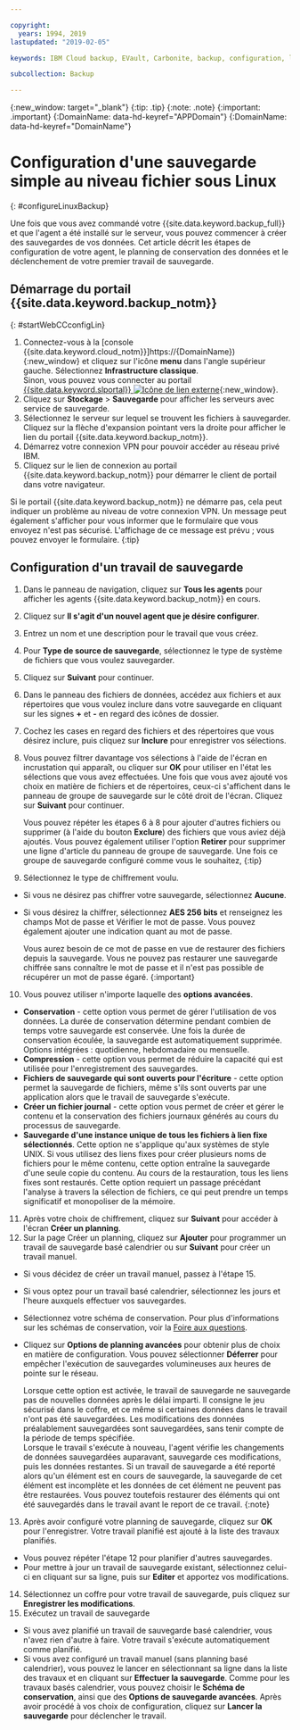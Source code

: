 ```yaml
---

copyright:
  years: 1994, 2019
lastupdated: "2019-02-05"

keywords: IBM Cloud backup, EVault, Carbonite, backup, configuration, linux

subcollection: Backup

---
```

{:new_window: target="_blank"}
{:tip: .tip}
{:note: .note}
{:important: .important}
{:DomainName: data-hd-keyref="APPDomain"}
{:DomainName: data-hd-keyref="DomainName"}

# Configuration d'une sauvegarde simple au niveau fichier sous Linux
{: #configureLinuxBackup}

Une fois que vous avez commandé votre {{site.data.keyword.backup_full}} et que l'agent a été installé sur le serveur, vous pouvez commencer à créer des sauvegardes de vos données. Cet article décrit les étapes de configuration de votre agent, le planning de conservation des données et le déclenchement de votre premier travail de sauvegarde.

## Démarrage du portail {{site.data.keyword.backup_notm}}
{: #startWebCCconfigLin}

1. Connectez-vous à la [console {{site.data.keyword.cloud_notm}}]https://{DomainName}){:new_window} et cliquez sur l'icône **menu** dans l'angle supérieur gauche. Sélectionnez **Infrastructure classique**. <br>
   Sinon, vous pouvez vous connecter au portail [{{site.data.keyword.slportal}} ![Icône de lien externe](../../icons/launch-glyph.svg "Icône de lien externe")](https://control.softlayer.com/){:new_window}.
2. Cliquez sur **Stockage** > **Sauvegarde** pour afficher les serveurs avec service de sauvegarde.
2. Sélectionnez le serveur sur lequel se trouvent les fichiers à sauvegarder. Cliquez sur la flèche d'expansion pointant vers la droite pour afficher le lien du portail {{site.data.keyword.backup_notm}}.
3. Démarrez votre connexion VPN pour pouvoir accéder au réseau privé IBM.
4. Cliquez sur le lien de connexion au portail {{site.data.keyword.backup_notm}} pour démarrer le client de portail dans votre navigateur.<br/>

  Si le portail {{site.data.keyword.backup_notm}} ne démarre pas, cela peut indiquer un problème au niveau de votre connexion VPN. Un message peut également s'afficher pour vous informer que le formulaire que vous envoyez n'est pas sécurisé. L'affichage de ce message est prévu ; vous pouvez envoyer le formulaire.
  {:tip}

## Configuration d'un travail de sauvegarde

1. Dans le panneau de navigation, cliquez sur **Tous les agents** pour afficher les agents {{site.data.keyword.backup_notm}} en cours.
2. Cliquez sur **Il s'agit d'un nouvel agent que je désire configurer**.
3. Entrez un nom et une description pour le travail que vous créez.
4. Pour **Type de source de sauvegarde**, sélectionnez le type de système de fichiers que vous voulez sauvegarder.
5. Cliquez sur **Suivant** pour continuer.
6. Dans le panneau des fichiers de données, accédez aux fichiers et aux répertoires que vous voulez inclure dans votre sauvegarde en cliquant sur les signes **+** et **-** en regard des icônes de dossier.
7. Cochez les cases en regard des fichiers et des répertoires que vous désirez inclure, puis cliquez sur **Inclure** pour enregistrer vos sélections.
8. Vous pouvez filtrer davantage vos sélections à l'aide de l'écran en incrustation qui apparaît, ou cliquer sur **OK** pour utiliser en l'état les sélections que vous avez effectuées. Une fois que vous avez ajouté vos choix en matière de fichiers et de répertoires, ceux-ci s'affichent dans le panneau de groupe de sauvegarde sur le côté droit de l'écran. Cliquez sur **Suivant** pour continuer.

   Vous pouvez répéter les étapes 6 à 8 pour ajouter d'autres fichiers ou supprimer (à l'aide du bouton **Exclure**) des fichiers que vous aviez déjà ajoutés. Vous pouvez également utiliser l'option **Retirer** pour supprimer une ligne d'article du panneau de groupe de sauvegarde. Une fois ce groupe de sauvegarde configuré comme vous le souhaitez,
   {:tip}
9. Sélectionnez le type de chiffrement voulu.
  - Si vous ne désirez pas chiffrer votre sauvegarde, sélectionnez **Aucune**.
  - Si vous désirez la chiffrer, sélectionnez **AES 256 bits** et renseignez les champs Mot de passe et Vérifier le mot de passe. Vous pouvez également ajouter une indication quant au mot de passe.

    Vous aurez besoin de ce mot de passe en vue de restaurer des fichiers depuis la sauvegarde. Vous ne pouvez pas restaurer une sauvegarde chiffrée sans connaître le mot de passe et il n'est pas possible de récupérer un mot de passe égaré.
    {:important}
10. Vous pouvez utiliser n'importe laquelle des **options avancées**.
  - **Conservation** - cette option vous permet de gérer l'utilisation de vos données. La durée de conservation détermine pendant combien de temps votre sauvegarde est conservée. Une fois la durée de conservation écoulée, la sauvegarde est automatiquement supprimée. Options intégrées : quotidienne, hebdomadaire ou mensuelle.
  - **Compression** - cette option vous permet de réduire la capacité qui est utilisée pour l'enregistrement des sauvegardes.
  - **Fichiers de sauvegarde qui sont ouverts pour l'écriture** - cette option permet la sauvegarde de fichiers, même s'ils sont ouverts par une application alors que le travail de sauvegarde s'exécute.
  - **Créer un fichier journal** - cette option vous permet de créer et gérer le contenu et la conservation des fichiers journaux générés au cours du processus de sauvegarde.
  - **Sauvegarde d'une instance unique de tous les fichiers à lien fixe sélectionnés**. Cette option ne s'applique qu'aux systèmes de style UNIX. Si vous utilisez des liens fixes pour créer plusieurs noms de fichiers pour le même contenu, cette option entraîne la sauvegarde d'une seule copie du contenu. Au cours de la restauration, tous les liens fixes sont restaurés. Cette option requiert un passage précédant l'analyse à travers la sélection de fichiers, ce qui peut prendre un temps significatif et monopoliser de la mémoire.
11. Après votre choix de chiffrement, cliquez sur **Suivant** pour accéder à l'écran **Créer un planning**.
12. Sur la page Créer un planning, cliquez sur **Ajouter** pour programmer un travail de sauvegarde basé calendrier ou sur **Suivant** pour créer un travail manuel.
  - Si vous décidez de créer un travail manuel, passez à l'étape 15.
  - Si vous optez pour un travail basé calendrier, sélectionnez les jours et l'heure auxquels effectuer vos sauvegardes.
  - Sélectionnez votre schéma de conservation. Pour plus d'informations sur les schémas de conservation, voir la [Foire aux questions](/docs/infrastructure/Backup?topic=Backup-faqs).
  - Cliquez sur **Options de planning avancées** pour obtenir plus de choix en matière de configuration. Vous pouvez sélectionner **Déferrer** pour empêcher l'exécution de sauvegardes volumineuses aux heures de pointe sur le réseau.

    Lorsque cette option est activée, le travail de sauvegarde ne sauvegarde pas de nouvelles données après le délai imparti. Il consigne le jeu sécurisé dans le coffre, et ce même si certaines données dans le travail n'ont pas été sauvegardées. Les modifications des données préalablement sauvegardées sont sauvegardées, sans tenir compte de la période de temps spécifiée. <br/> Lorsque le travail s'exécute à nouveau, l'agent vérifie les changements de données sauvegardées auparavant, sauvegarde ces modifications, puis les données restantes. Si un travail de sauvegarde a été reporté alors qu'un élément est en cours de sauvegarde, la sauvegarde de cet élément est incomplète et les données de cet élément ne peuvent pas être restaurées. Vous pouvez toutefois restaurer des éléments qui ont été sauvegardés dans le travail avant le report de ce travail.
    {:note}
13. Après avoir configuré votre planning de sauvegarde, cliquez sur **OK** pour l'enregistrer. Votre travail planifié est ajouté à la liste des travaux planifiés.
  - Vous pouvez répéter l'étape 12 pour planifier d'autres sauvegardes.
  - Pour mettre à jour un travail de sauvegarde existant, sélectionnez celui-ci en cliquant sur sa ligne, puis sur **Editer** et apportez vos modifications.
14. Sélectionnez un coffre pour votre travail de sauvegarde, puis cliquez sur **Enregistrer les modifications**.
15. Exécutez un travail de sauvegarde
  - Si vous avez planifié un travail de sauvegarde basé calendrier, vous n'avez rien d'autre à faire. Votre travail s'exécute automatiquement comme planifié.
  - Si vous avez configuré un travail manuel (sans planning basé calendrier), vous pouvez le lancer en sélectionnant sa ligne dans la liste des travaux et en cliquant sur **Effectuer la sauvegarde**. Comme pour les travaux basés calendrier, vous pouvez choisir le **Schéma de conservation**, ainsi que des **Options de sauvegarde avancées**. Après avoir procédé à vos choix de configuration, cliquez sur **Lancer la sauvegarde** pour déclencher le travail.
